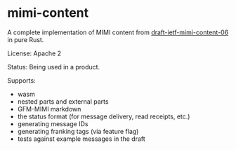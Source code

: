 # mimi-content

A complete implementation of MIMI content from [draft-ietf-mimi-content-06](https://www.ietf.org/archive/id/draft-ietf-mimi-content-06.html) in pure Rust.

License: Apache 2

Status: Being used in a product.

Supports:
- wasm
- nested parts and external parts
- GFM-MIMI markdown
- the status format (for message delivery, read receipts, etc.)
- generating message IDs
- generating franking tags (via feature flag)
- tests against example messages in the draft

